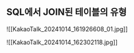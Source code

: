 ## SQL에서 JOIN된 테이블의 유형
![[KakaoTalk_20241014_161926608_01.jpg]]

![[KakaoTalk_20241014_162302118.jpg]]
